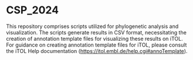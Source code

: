 # CSP_2024
This repository comprises scripts utilized for phylogenetic analysis and visualization. The scripts generate results in CSV format, necessitating the creation of annotation template files for visualizing these results on iTOL. For guidance on creating annotation template files for iTOL, please consult the iTOL Help documentation (https://itol.embl.de/help.cgi#annoTemplate).
